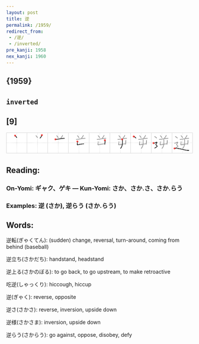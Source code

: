 ```yaml
---
layout: post
title: 逆
permalink: /1959/
redirect_from:
 - /逆/
 - /inverted/
pre_kanji: 1958
nex_kanji: 1960
---
```


## {1959}

## `inverted`

## [9]

<div class="stroke"><img src="../images/E98086.png" /></div>

## Reading:

### On-Yomi: ギャク、ゲキ &mdash; Kun-Yomi: さか、さか.さ、さか.らう

### Examples: 逆 (さか), 逆らう (さか.らう)

## Words:

逆転(ぎゃくてん): (sudden) change, reversal, turn-around, coming from behind (baseball)

逆立ち(さかだち): handstand, headstand

逆上る(さかのぼる): to go back, to go upstream, to make retroactive

吃逆(しゃっくり): hiccough, hiccup

逆(ぎゃく): reverse, opposite

逆さ(さかさ): reverse, inversion, upside down

逆様(さかさま): inversion, upside down

逆らう(さからう): go against, oppose, disobey, defy
